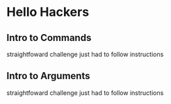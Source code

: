 # Hello Hackers
## Intro to Commands
straightfoward challenge just had to follow instructions
## Intro to Arguments
straightfoward challenge just had to follow instructions

